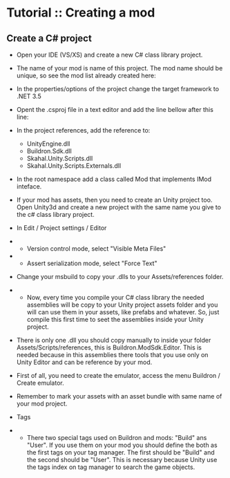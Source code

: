 # Tutorial :: Creating a mod


## Create a C# project
* Open your IDE (VS/XS) and create a new C# class library project.
* The name of your mod is name of this project. The mod name should be unique, so see the mod list already created here: 
* In the properties/options of the project change the target framework to .NET 3.5
* Opent the .csproj file in a text editor and add the line bellow after this line:
  <Import Project="$(MSBuildBinPath)\Microsoft.CSharp.targets" />
  <Import Project="..\msbuilds\Buildron.ClassicMods.targets" />
* In the project references, add the reference to:
	* UnityEngine.dll
	* Buildron.Sdk.dll
	* Skahal.Unity.Scripts.dll
	* Skahal.Unity.Scripts.Externals.dll
* In the root namespace add a class called Mod that implements IMod inteface.


* If your mod has assets, then  you need to create an Unity project too. Open Unity3d and create a new project with the same name you give to the c# class library project.
* In Edit / Project settings / Editor
* * Version control mode, select "Visible Meta Files"
* * Assert serialization mode, select "Force Text"
* Change your msbuild to copy your .dlls to your  Assets/references folder.
* * Now, every time you compile your C# class library the needed assemblies will be copy to your Unity project assets folder and you will can use them in your assets, like prefabs and whatever. So, just compile this first time to seet the assemblies inside your Unity project.
* There is only one .dll you should copy manually to inside your folder Assets/Scripts/references, this is Buildron.ModSdk.Editor. This is needed because in this assemblies there tools that you use only on Unity Editor and can be reference by your mod.
* First of all, you need to create the emulator, access the menu Buildron / Create emulator.
* Remember to mark your assets with an asset bundle with same name of your mod project.



* Tags
* * There two special tags used on Buildron and mods: "Build" ans "User". If you use them on your mod you should define the both as the first tags on your tag manager. The first should be "Build" and the second should be "User". This is necessary because Unity use the tags index on tag manager to search the game objects.